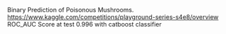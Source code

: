 Binary Prediction of Poisonous Mushrooms. https://www.kaggle.com/competitions/playground-series-s4e8/overview
ROC_AUC Score at test 0.996 with catboost classifier
